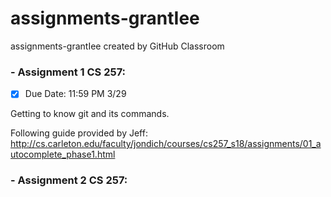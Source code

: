 # assignments-grantIee
assignments-grantIee created by GitHub Classroom

### -  Assignment 1 CS 257:

- [x] Due Date: 11:59 PM 3/29

Getting to know git and its commands.

Following guide provided by Jeff: http://cs.carleton.edu/faculty/jondich/courses/cs257_s18/assignments/01_autocomplete_phase1.html

### - Assignment 2 CS 257:


